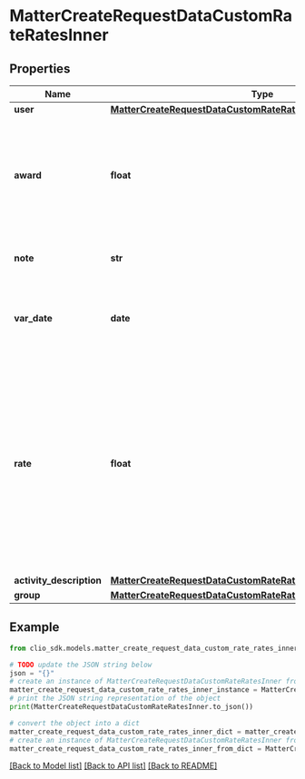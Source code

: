 # MatterCreateRequestDataCustomRateRatesInner


## Properties

Name | Type | Description | Notes
------------ | ------------- | ------------- | -------------
**user** | [**MatterCreateRequestDataCustomRateRatesInnerUser**](MatterCreateRequestDataCustomRateRatesInnerUser.md) |  | 
**award** | **float** | The full amount of the award given. Only valid for ContingencyFee. If given as an empty string, it will reset the ContingencyFee into the unawarded state. | [optional] 
**note** | **str** | Detailed description of the rate. Only valid for ContingencyFee. | [optional] 
**var_date** | **date** | The date the rate is for. Only valid for ContingencyFee. (Expects an ISO-8601 date). | [optional] 
**rate** | **float** | If &#x60;type&#x60; is &#x60;HourlyRate&#x60;, it is the dollar amount of the custom rate of the User or Group for the Matter.  If &#x60;type&#x60; is &#x60;FlatRate&#x60;, it is the dollar amount of the custom flat rate for the Matter.  If &#x60;type&#x60; is &#x60;ContingencyFee&#x60;, it is the percentage of the contingency fee awarded to the user for the Matter.  | 
**activity_description** | [**MatterCreateRequestDataCustomRateRatesInnerActivityDescription**](MatterCreateRequestDataCustomRateRatesInnerActivityDescription.md) |  | [optional] 
**group** | [**MatterCreateRequestDataCustomRateRatesInnerGroup**](MatterCreateRequestDataCustomRateRatesInnerGroup.md) |  | [optional] 

## Example

```python
from clio_sdk.models.matter_create_request_data_custom_rate_rates_inner import MatterCreateRequestDataCustomRateRatesInner

# TODO update the JSON string below
json = "{}"
# create an instance of MatterCreateRequestDataCustomRateRatesInner from a JSON string
matter_create_request_data_custom_rate_rates_inner_instance = MatterCreateRequestDataCustomRateRatesInner.from_json(json)
# print the JSON string representation of the object
print(MatterCreateRequestDataCustomRateRatesInner.to_json())

# convert the object into a dict
matter_create_request_data_custom_rate_rates_inner_dict = matter_create_request_data_custom_rate_rates_inner_instance.to_dict()
# create an instance of MatterCreateRequestDataCustomRateRatesInner from a dict
matter_create_request_data_custom_rate_rates_inner_from_dict = MatterCreateRequestDataCustomRateRatesInner.from_dict(matter_create_request_data_custom_rate_rates_inner_dict)
```
[[Back to Model list]](../README.md#documentation-for-models) [[Back to API list]](../README.md#documentation-for-api-endpoints) [[Back to README]](../README.md)



